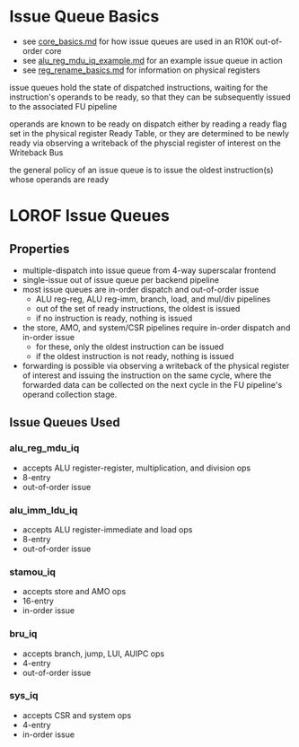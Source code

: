 # Issue Queue Basics
- see [core_basics.md](core_basics.md) for how issue queues are used in an R10K out-of-order core
- see [alu_reg_mdu_iq_example.md](../modules/alu_reg_mdu_iq/alu_reg_mdu_iq_example.md) for an example issue queue in action
- see [reg_rename_basics.md](reg_rename_basics.md) for information on physical registers

issue queues hold the state of dispatched instructions, waiting for the instruction's operands to be ready, so that they can be subsequently issued to the associated FU pipeline

operands are known to be ready on dispatch either by reading a ready flag set in the physical register Ready Table, or they are determined to be newly ready via observing a writeback of the physcial register of interest on the Writeback Bus

the general policy of an issue queue is to issue the oldest instruction(s) whose operands are ready

# LOROF Issue Queues

## Properties
- multiple-dispatch into issue queue from 4-way superscalar frontend
- single-issue out of issue queue per backend pipeline
- most issue queues are in-order dispatch and out-of-order issue
    - ALU reg-reg, ALU reg-imm, branch, load, and mul/div pipelines
    - out of the set of ready instructions, the oldest is issued
    - if no instruction is ready, nothing is issued
- the store, AMO, and system/CSR pipelines require in-order dispatch and in-order issue
    - for these, only the oldest instruction can be issued
    - if the oldest instruction is not ready, nothing is issued
- forwarding is possible via observing a writeback of the physical register of interest and issuing the instruction on the same cycle, where the forwarded data can be collected on the next cycle in the FU pipeline's operand collection stage.

## Issue Queues Used

### alu_reg_mdu_iq
- accepts ALU register-register, multiplication, and division ops
- 8-entry
- out-of-order issue

### alu_imm_ldu_iq
- accepts ALU register-immediate and load ops
- 8-entry
- out-of-order issue

### stamou_iq
- accepts store and AMO ops
- 16-entry
- in-order issue

### bru_iq
- accepts branch, jump, LUI, AUIPC ops
- 4-entry
- out-of-order issue

### sys_iq
- accepts CSR and system ops
- 4-entry
- in-order issue
